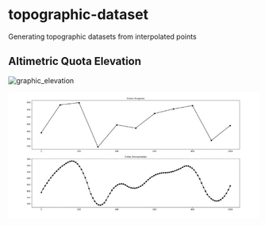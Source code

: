# topographic-dataset

 Generating topographic datasets from interpolated points

## Altimetric Quota Elevation

![graphic_elevation](https://user-images.githubusercontent.com/89703029/141521272-1d7dcba1-dc48-424f-a391-404bb8987486.JPG)

![graphic_elevation](https://github.com/gmsmoreno/topographic-dataset/blob/main/graphic_elevation.JPG)
